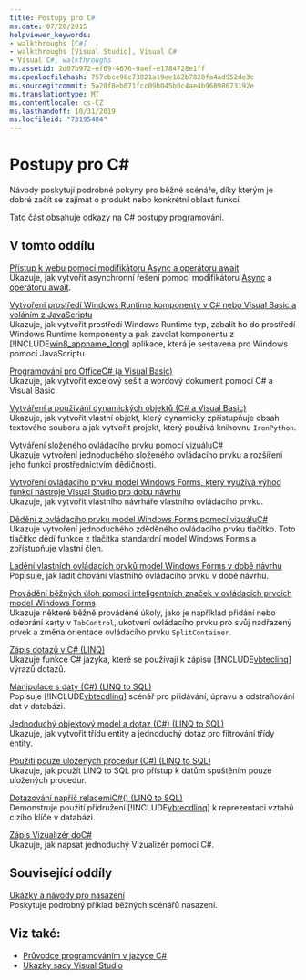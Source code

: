 ```yaml
---
title: Postupy pro C#
ms.date: 07/20/2015
helpviewer_keywords:
- walkthroughs [C#]
- walkthroughs [Visual Studio], Visual C#
- Visual C#, walkthroughs
ms.assetid: 2d07b972-ef69-4676-9aef-e1784728e1ff
ms.openlocfilehash: 757cbce98c73821a19ee162b7828fa4ad952de3c
ms.sourcegitcommit: 5a28f8eb071fcc09b045b0c4ae4b96898673192e
ms.translationtype: MT
ms.contentlocale: cs-CZ
ms.lasthandoff: 10/31/2019
ms.locfileid: "73195484"
---
```

# <a name="c-walkthroughs"></a>Postupy pro C#
Návody poskytují podrobné pokyny pro běžné scénáře, díky kterým je dobré začít se zajímat o produkt nebo konkrétní oblast funkcí.  
  
 Tato část obsahuje odkazy na C# postupy programování.  
  
## <a name="in-this-section"></a>V tomto oddílu  

 [Přístup k webu pomocí modifikátoru Async a operátoru await](./programming-guide/concepts/async/walkthrough-accessing-the-web-by-using-async-and-await.md)  
 Ukazuje, jak vytvořit asynchronní řešení pomocí modifikátoru [Async](./language-reference/keywords/async.md) a [operátoru await](./language-reference/operators/await.md).  
  
 [Vytvoření prostředí Windows Runtime komponenty v C# nebo Visual Basic a voláním z JavaScriptu](/windows/uwp/winrt-components/walkthrough-creating-a-simple-windows-runtime-component-and-calling-it-from-javascript)  
 Ukazuje, jak vytvořit prostředí Windows Runtime typ, zabalit ho do prostředí Windows Runtime komponenty a pak zavolat komponentu z [!INCLUDE[win8_appname_long](~/includes/win8-appname-long-md.md)] aplikace, která je sestavena pro Windows pomocí JavaScriptu.  
  
 [Programování pro OfficeC# (a Visual Basic)](./programming-guide/interop/walkthrough-office-programming.md)  
 Ukazuje, jak vytvořit excelový sešit a wordový dokument pomocí C# a Visual Basic.  
  
 [Vytváření a používání dynamických objektů (C# a Visual Basic)](./programming-guide/types/walkthrough-creating-and-using-dynamic-objects.md)  
 Ukazuje, jak vytvořit vlastní objekt, který dynamicky zpřístupňuje obsah textového souboru a jak vytvořit projekt, který používá knihovnu `IronPython`.  
   
 [Vytváření složeného ovládacího prvku pomocí vizuáluC#](../framework/winforms/controls/walkthrough-authoring-a-composite-control-with-visual-csharp.md)  
 Ukazuje vytvoření jednoduchého složeného ovládacího prvku a rozšíření jeho funkcí prostřednictvím dědičnosti.  
  
 [Vytvoření ovládacího prvku model Windows Forms, který využívá výhod funkcí nástroje Visual Studio pro dobu návrhu](../framework/winforms/controls/creating-a-wf-control-design-time-features.md)  
 Ukazuje, jak vytvořit vlastního návrháře vlastního ovládacího prvku.  
  
 [Dědění z ovládacího prvku model Windows Forms pomocí vizuáluC#](../framework/winforms/controls/walkthrough-inheriting-from-a-windows-forms-control-with-visual-csharp.md)  
 Ukazuje vytvoření jednoduchého zděděného ovládacího prvku tlačítko. Toto tlačítko dědí funkce z tlačítka standardní model Windows Forms a zpřístupňuje vlastní člen.  
  
 [Ladění vlastních ovládacích prvků model Windows Forms v době návrhu](../framework/winforms/controls/walkthrough-debugging-custom-windows-forms-controls-at-design-time.md)  
 Popisuje, jak ladit chování vlastního ovládacího prvku v době návrhu.

 [Provádění běžných úloh pomocí inteligentních značek v ovládacích prvcích model Windows Forms](../framework/winforms/controls/performing-common-tasks-using-smart-tags-on-wf-controls.md)  
 Ukazuje některé běžně prováděné úkoly, jako je například přidání nebo odebrání karty v `TabControl`, ukotvení ovládacího prvku pro svůj nadřazený prvek a změna orientace ovládacího prvku `SplitContainer`.  
  
 [Zápis dotazů v C# (LINQ)](./programming-guide/concepts/linq/walkthrough-writing-queries-linq.md)  
 Ukazuje funkce C# jazyka, které se používají k zápisu [!INCLUDE[vbteclinq](~/includes/vbteclinq-md.md)] výrazů dotazů.  
  
 [Manipulace s daty (C#) (LINQ to SQL)](../framework/data/adonet/sql/linq/walkthrough-manipulating-data-csharp.md)  
 Popisuje [!INCLUDE[vbtecdlinq](~/includes/vbtecdlinq-md.md)] scénář pro přidávání, úpravu a odstraňování dat v databázi.  
  
 [Jednoduchý objektový model a dotaz (C#) (LINQ to SQL)](../framework/data/adonet/sql/linq/walkthrough-simple-object-model-and-query-csharp.md)  
 Ukazuje, jak vytvořit třídu entity a jednoduchý dotaz pro filtrování třídy entity.  
  
 [Použití pouze uložených procedur (C#) (LINQ to SQL)](../framework/data/adonet/sql/linq/walkthrough-using-only-stored-procedures-csharp.md)  
 Ukazuje, jak použít LINQ to SQL pro přístup k datům spuštěním pouze uložených procedur.  
  
 [Dotazování napříč relacemiC#() (LINQ to SQL)](../framework/data/adonet/sql/linq/walkthrough-querying-across-relationships-csharp.md)  
 Demonstruje použití přidružení [!INCLUDE[vbtecdlinq](~/includes/vbtecdlinq-md.md)] k reprezentaci vztahů cizího klíče v databázi.  

 [Zápis Vizualizér doC#](/visualstudio/debugger/walkthrough-writing-a-visualizer-in-csharp)  
 Ukazuje, jak napsat jednoduchý Vizualizér pomocí C#.  
  
## <a name="related-sections"></a>Související oddíly  
 [Ukázky a návody pro nasazení](/visualstudio/deployment/clickonce-deployment-samples-and-walkthroughs)  
 Poskytuje podrobný příklad běžných scénářů nasazení.  
  
## <a name="see-also"></a>Viz také:

- [Průvodce programováním v jazyce C#](./programming-guide/index.md)
- [Ukázky sady Visual Studio](/visualstudio/ide/visual-studio-ide)
